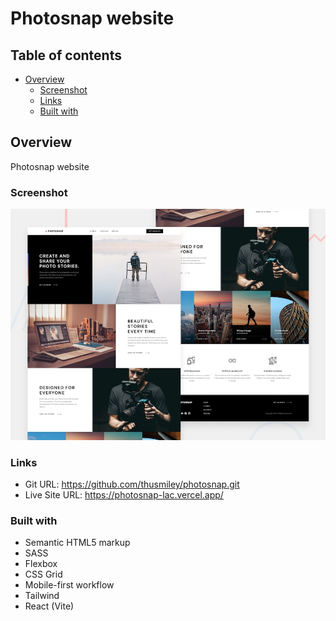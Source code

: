 # Photosnap website

## Table of contents

- [Overview](#overview)
  - [Screenshot](#screenshot)
  - [Links](#links)
  - [Built with](#built-with)

## Overview

Photosnap website

### Screenshot

![](/public/preview.jpg)

### Links

- Git URL: https://github.com/thusmiley/photosnap.git
- Live Site URL: https://photosnap-lac.vercel.app/

### Built with

- Semantic HTML5 markup
- SASS
- Flexbox
- CSS Grid
- Mobile-first workflow
- Tailwind
- React (Vite)
